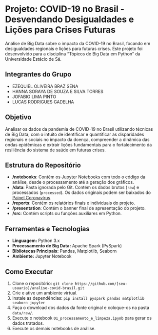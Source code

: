 # Projeto: COVID-19 no Brasil - Desvendando Desigualdades e Lições para Crises Futuras

Análise de Big Data sobre o impacto da COVID-19 no Brasil, focando em desigualdades regionais e lições para futuras crises. Este projeto foi desenvolvido para a disciplina “Tópicos de Big Data em Python” da Universidade Estácio de Sá.

## Integrantes do Grupo

* EZEQUIEL OLIVEIRA BRAZ SENA
* HANNA SORAYA DE SOUZA E SILVA TORRES
* JOFABIO LIMA PINTO
* LUCAS RODRIGUES GADELHA

## Objetivo

Analisar os dados da pandemia de COVID-19 no Brasil utilizando técnicas de Big Data, com o intuito de identificar e quantificar as disparidades regionais e sociais no impacto da doença, compreender a dinâmica das ondas epidêmicas e extrair lições fundamentais para o fortalecimento da resiliência do sistema de saúde em futuras crises.

## Estrutura do Repositório

* **/notebooks**: Contém os Jupyter Notebooks com todo o código da análise, desde o processamento até a geração dos gráficos.
* **/data**: Pasta ignorada pelo Git. Contém os dados brutos (`raw`) e processados (`processed`). Os dados originais podem ser baixados do [Painel Coronavírus](https://covid.saude.gov.br/).
* **/reports**: Contém os relatórios finais e individuais do projeto.
* **/presentation**: Contém o banner final de apresentação do projeto.
* **/src**: Contém scripts ou funções auxiliares em Python.

## Ferramentas e Tecnologias

* **Linguagem:** Python 3.x
* **Processamento de Big Data:** Apache Spark (PySpark)
* **Bibliotecas Principais:** Pandas, Matplotlib, Seaborn
* **Ambiente:** Jupyter Notebook

## Como Executar

1.  Clone o repositório: `git clone https://github.com/[seu-usuario]/analise-covid-brasil.git`
2.  Crie e ative um ambiente virtual.
3.  Instale as dependências: `pip install pyspark pandas matplotlib seaborn jupyter`
4.  Faça o download dos dados da fonte original e coloque-os na pasta `data/raw/`.
5.  Execute o notebook `01_processamento_e_limpeza.ipynb` para gerar os dados tratados.
6.  Execute os demais notebooks de análise.